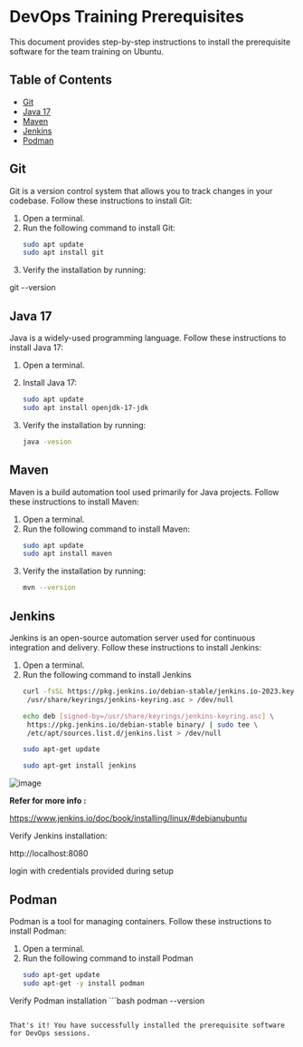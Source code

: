 # DevOps Training Prerequisites

This document provides step-by-step instructions to install the prerequisite software for the team training on Ubuntu.

## Table of Contents

- [Git](#git)
- [Java 17](#java-17)
- [Maven](#maven)
- [Jenkins](#jenkins)
- [Podman](#podman)

## Git

Git is a version control system that allows you to track changes in your codebase. Follow these instructions to install Git:

1. Open a terminal.
2. Run the following command to install Git:
   ```bash
   sudo apt update
   sudo apt install git
   ```
4. Verify the installation by running:
   
git --version


## Java 17

Java is a widely-used programming language. Follow these instructions to install Java 17:

1. Open a terminal.
2. Install Java 17:
    ```bash
   sudo apt update
   sudo apt install openjdk-17-jdk
   ```

3. Verify the installation by running:
    ```bash
   java -vesion 
   ```
## Maven

Maven is a build automation tool used primarily for Java projects. Follow these instructions to install Maven:

1. Open a terminal.
2. Run the following command to install Maven:
   ```bash
   sudo apt update
   sudo apt install maven
   ```
3. Verify the installation by running:
    ```bash
   mvn --version 
   ```

## Jenkins

Jenkins is an open-source automation server used for continuous integration and delivery. Follow these instructions to install Jenkins:

1. Open a terminal.
2. Run the following command to install Jenkins
    ```bash
   curl -fsSL https://pkg.jenkins.io/debian-stable/jenkins.io-2023.key | sudo tee \
     /usr/share/keyrings/jenkins-keyring.asc > /dev/null
   
   echo deb [signed-by=/usr/share/keyrings/jenkins-keyring.asc] \
     https://pkg.jenkins.io/debian-stable binary/ | sudo tee \
     /etc/apt/sources.list.d/jenkins.list > /dev/null
   
   sudo apt-get update
   
   sudo apt-get install jenkins
   ```

![image](https://github.com/kodekollab/devops/assets/139070180/efb73b2c-9419-4c38-9a94-7bab7aaa19d9)

**Refer for more info :**

https://www.jenkins.io/doc/book/installing/linux/#debianubuntu

Verify Jenkins installation:

http://localhost:8080

login with credentials provided during setup

## Podman

Podman is a tool for managing containers. Follow these instructions to install Podman:

1. Open a terminal.
2. Run the following command to install Podman
    ```bash
   sudo apt-get update
   sudo apt-get -y install podman
   ```
Verify Podman installation
    ```bash
   podman --version 
   ```

That's it! You have successfully installed the prerequisite software for DevOps sessions.



